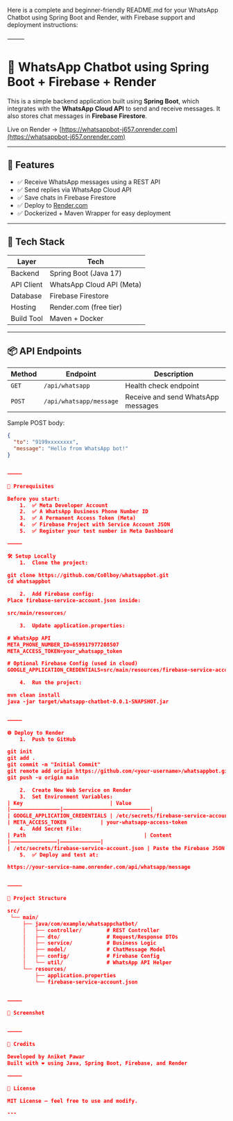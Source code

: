 Here is a complete and beginner-friendly README.md for your WhatsApp Chatbot using Spring Boot and Render, with Firebase support and deployment instructions:

⸻


# 📱 WhatsApp Chatbot using Spring Boot + Firebase + Render

This is a simple backend application built using **Spring Boot**, which integrates with the **WhatsApp Cloud API** to send and receive messages. It also stores chat messages in **Firebase Firestore**.

Live on Render → [https://whatsappbot-j657.onrender.com](https://whatsappbot-j657.onrender.com)

---

## 🚀 Features

- ✅ Receive WhatsApp messages using a REST API
- ✅ Send replies via WhatsApp Cloud API
- ✅ Save chats in Firebase Firestore
- ✅ Deploy to [Render.com](https://render.com/)
- ✅ Dockerized + Maven Wrapper for easy deployment

---

## 🧱 Tech Stack

| Layer       | Tech                        |
|------------|-----------------------------|
| Backend     | Spring Boot (Java 17)       |
| API Client  | WhatsApp Cloud API (Meta)   |
| Database    | Firebase Firestore          |
| Hosting     | Render.com (free tier)      |
| Build Tool  | Maven + Docker              |

---

## 📦 API Endpoints

| Method | Endpoint                      | Description                        |
|--------|-------------------------------|------------------------------------|
| `GET`  | `/api/whatsapp`               | Health check endpoint              |
| `POST` | `/api/whatsapp/message`       | Receive and send WhatsApp messages |

Sample POST body:
```json
{
  "to": "9199xxxxxxxx",
  "message": "Hello from WhatsApp bot!"
}


⸻

🔐 Prerequisites

Before you start:
	1.	✅ Meta Developer Account
	2.	✅ A WhatsApp Business Phone Number ID
	3.	✅ A Permanent Access Token (Meta)
	4.	✅ Firebase Project with Service Account JSON
	5.	✅ Register your test number in Meta Dashboard

⸻

🛠️ Setup Locally
	1.	Clone the project:

git clone https://github.com/Co0lboy/whatsappbot.git
cd whatsappbot

	2.	Add Firebase config:
Place firebase-service-account.json inside:

src/main/resources/

	3.	Update application.properties:

# WhatsApp API
META_PHONE_NUMBER_ID=659917977208507
META_ACCESS_TOKEN=your_whatsapp_token

# Optional Firebase Config (used in cloud)
GOOGLE_APPLICATION_CREDENTIALS=src/main/resources/firebase-service-account.json

	4.	Run the project:

mvn clean install
java -jar target/whatsapp-chatbot-0.0.1-SNAPSHOT.jar


⸻

🌐 Deploy to Render
	1.	Push to GitHub

git init
git add .
git commit -m "Initial Commit"
git remote add origin https://github.com/<your-username>/whatsappbot.git
git push -u origin main

	2.	Create New Web Service on Render
	3.	Set Environment Variables:
| Key                            | Value                                                |
|––––––––––––––––|––––––––––––––––––––––––––––|
| GOOGLE_APPLICATION_CREDENTIALS | /etc/secrets/firebase-service-account.json         |
| META_ACCESS_TOKEN           | your-whatsapp-access-token                           |
	4.	Add Secret File:
| Path                                      | Content                              |
|—————————————––|—————————————|
| /etc/secrets/firebase-service-account.json | Paste the Firebase JSON here          |
	5.	✅ Deploy and test at:

https://your-service-name.onrender.com/api/whatsapp/message


⸻

📁 Project Structure

src/
 └── main/
     ├── java/com/example/whatsappchatbot/
     │   ├── controller/        # REST Controller
     │   ├── dto/               # Request/Response DTOs
     │   ├── service/           # Business Logic
     │   ├── model/             # ChatMessage Model
     │   ├── config/            # Firebase Config
     │   └── util/              # WhatsApp API Helper
     └── resources/
         ├── application.properties
         └── firebase-service-account.json


⸻

📸 Screenshot


⸻

🙌 Credits

Developed by Aniket Pawar
Built with ❤️ using Java, Spring Boot, Firebase, and Render

⸻

🧪 License

MIT License — feel free to use and modify.

---

